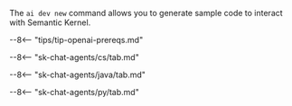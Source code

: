 The `ai dev new` command allows you to generate sample code to interact with Semantic Kernel.

--8<-- "tips/tip-openai-prereqs.md"

--8<-- "sk-chat-agents/cs/tab.md"

--8<-- "sk-chat-agents/java/tab.md"

--8<-- "sk-chat-agents/py/tab.md"